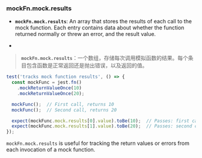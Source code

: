 ### mockFn.mock.results

- **`mockFn.mock.results`**: An array that stores the results of each call to the mock function. Each entry contains data about whether the function returned normally or threw an error, and the result value.

- <audio src="..\..\mp3\__`mockFn.mock. (1).mp3"></audio>

> **`mockFn.mock.results`**：一个数组，存储每次调用模拟函数的结果。每个条目包含函数是正常返回还是抛出错误，以及返回的值。
>
> <audio src="..\..\mp3\`mockFn.mock.re.mp3"></audio>

```js
test('tracks mock function results', () => {
  const mockFunc = jest.fn()
    .mockReturnValueOnce(10)
    .mockReturnValueOnce(20);

  mockFunc();  // First call, returns 10
  mockFunc();  // Second call, returns 20

  expect(mockFunc.mock.results[0].value).toBe(10);  // Passes: first call returned 10
  expect(mockFunc.mock.results[1].value).toBe(20);  // Passes: second call returned 20
});
```

<audio src="..\..\mp3/这段代码展示了如何使用 Jes (12).mp3"></audio>

`mockFn.mock.results` is useful for tracking the return values or errors from each invocation of a mock function.